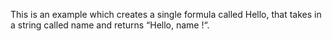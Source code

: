 This is an example which creates a single formula called Hello, that takes in a string called name and returns “Hello, name !“.
